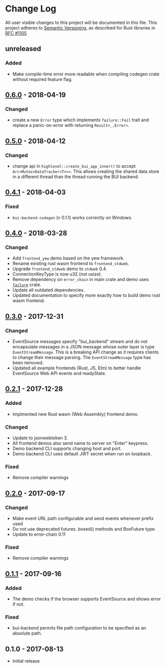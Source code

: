 # Change Log

All user visible changes to this project will be documented in this file.
This project adheres to [Semantic Versioning](http://semver.org/), as described
for Rust libraries in [RFC #1105](https://github.com/rust-lang/rfcs/blob/master/text/1105-api-evolution.md)

## unreleased

### Added

* Make compile-time error more readable when compiling codegen
  crate without required feature flag.

## [0.6.0] - 2018-04-19

### Changed

* create a new `Error` type which implements `failure::Fail` trait
  and replace a panic-on-error with returning `Result<_,Error>`.

## [0.5.0] - 2018-04-12

### Changed

* change api in `highlevel::create_bui_app_inner()` to accept
  `Arc<Mutex<DataTracker<T>>>`. This allows creating the shared
  data store in a different thread than the thread running the
  BUI backend.

## [0.4.1] - 2018-04-03

### Fixed

* `bui-backend-codegen` (v 0.1.1) works correctly on Windows.

## [0.4.0] - 2018-03-28

### Changed

* Add `frontend_yew` demo based on the yew framework.
* Rename existing rust wasm frontend to `frontend_stdweb`.
* Upgrade `frontend_stdweb` demo to `stdweb` 0.4.
* ConnectionKeyType is now u32 (not usize).
* Remove dependency on `error_chain` in main crate and demo uses
  [`failure`](https://crates.io/crates/failure) crate.
* Update all outdated dependencies.
* Updated documentation to specify more exactly how to build demo rust wasm
  frontend.

## [0.3.0] - 2017-12-31

### Changed

* EventSource messages specify "bui_backend" stream and do not encapsulate
  messages in a JSON message whose outer layer is type `EventStreamMessage`.
  This is a breaking API change as it requires clients to change their message
  parsing. The `EventStreamMessage` type has been removed.
* Updated all example frontends (Rust, JS, Elm) to better handle EventSource
  Web API events and readyState.

## [0.2.1] - 2017-12-28

### Added

* Implmented new Rust wasm (Web Assembly) frontend demo.

### Changed

* Update to jsonwebtoken 3.
* All frontend demos also send name to server on "Enter" keypress.
* Demo backend CLI supports changing host and port.
* Demo backend CLI uses default JWT secret when run on loopback.

### Fixed

* Remove compiler warnings

## [0.2.0] - 2017-09-17

### Changed

* Make event URL path configurable and send events whenever prefix used
* Do not use deprecated futures .boxed() methods and BoxFuture type.
* Update to error-chain 0.11

### Fixed

* Remove compiler warnings

## [0.1.1] - 2017-09-16

### Added

* The demo checks if the browser supports EventSource and shows error if not.

### Fixed

* bui-backend permits file path configuration to be specified as an absolute
  path.

## 0.1.0 - 2017-08-13

* Initial release

[0.6.0]: https://github.com/astraw/bui-backend/compare/bui-backend/0.5.0...bui-backend/0.6.0
[0.5.0]: https://github.com/astraw/bui-backend/compare/bui-backend/0.4.1...bui-backend/0.5.0
[0.4.1]: https://github.com/astraw/bui-backend/compare/bui-backend/0.4.0...bui-backend/0.4.1
[0.4.0]: https://github.com/astraw/bui-backend/compare/bui-backend/0.3.0...bui-backend/0.4.0
[0.3.0]: https://github.com/astraw/bui-backend/compare/bui-backend/0.2.1...bui-backend/0.3.0
[0.2.1]: https://github.com/astraw/bui-backend/compare/bui-backend/0.2.0...bui-backend/0.2.1
[0.2.0]: https://github.com/astraw/bui-backend/compare/bui-backend/0.1.1...bui-backend/0.2.0
[0.1.1]: https://github.com/astraw/bui-backend/compare/bui-backend/0.1.0...bui-backend/0.1.1
